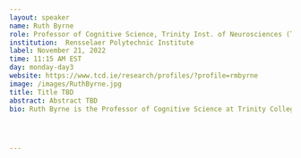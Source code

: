 ```yaml
---
layout: speaker
name: Ruth Byrne
role: Professor of Cognitive Science, Trinity Inst. of Neurosciences (TCIN)
institution:  Rensselaer Polytechnic Institute
label: November 21, 2022
time: 11:15 AM EST
day: monday-day3
website: https://www.tcd.ie/research/profiles/?profile=rmbyrne
image: /images/RuthByrne.jpg
title: Title TBD
abstract: Abstract TBD
bio: Ruth Byrne is the Professor of Cognitive Science at Trinity College Dublin, University of Dublin, in the School of Psychology and the Institute of Neuroscience, a chair created for her by the university in 2005. Her research is in the cognitive science of human thinking, including experimental and computational investigations of reasoning and imaginative thought. She has published over 100 articles in journals and her books include, 'The rational imagination - how people create alternatives to reality' (2005, MIT press), 'Deduction', co-authored with Phil Johnson-Laird (1991, Erlbaum Associates), and most recently, 'Thinking, reasoning, and decision-making in autism', co-edited with Kinga Morsanyi (2019, Routledge). She is the former Vice Provost of Trinity College Dublin (the 68th Vice Provost since the university was established in 1592; the first was Henry Ussher in 1594). Prior to that she was the head of the School of Psychology, and she has also served as deputy director of the Institute of Neuroscience. She is a senior editor for Cognitive Science, journal of the US Cognitive Science Society, and former chair of the European Research Council's advanced grants panel on the human mind. Her BA degree was awarded by University College Dublin in 1983 and she completed her PhD at Trinity College Dublin in 1986. She subsequently worked as a postdoctoral researcher at the MRC Cognition and Brain Sciences Unit in Cambridge, and as a lecturer in the psychology department at the University of Wales at Cardiff, and in the computer science department at University College Dublin. She is a member of the Royal Irish Academy, a Senior Fellow of Trinity College Dublin, and a Fellow of the US Association for Psychological Science. She was awarded the 2021 Gold Medal for Social Sciences by the Royal Irish Academy.




---
```

